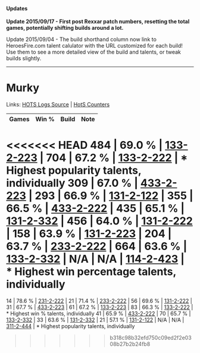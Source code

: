 #### Updates
**Update 2015/09/17 - First post Rexxar patch numbers, resetting the total games, potentially shifting builds around a lot.**

Update 2015/09/04 - The build shorthand column now link to HeroesFire.com talent calulator with the URL customized for each build!  
Use them to see a more detailed view of the build and talents, or tweak builds slightly.

***

# Murky

Links: [HOTS Logs Source](https://www.hotslogs.com/Sitewide/HeroDetails?Hero=Murky) | [HotS Counters](http://hotscounters.com/#/hero/Murky)

Games  | Win %  | Build     | Note
-----  | -----  | -----     | ----
<<<<<<< HEAD
484    | 69.0 % | [133-2-223](http://www.heroesfire.com/hots/talent-calculator/murky#hEf_) | 
704    | 67.2 % | [133-2-222](http://www.heroesfire.com/hots/talent-calculator/murky#hEf-) | * Highest popularity talents, individually
309    | 67.0 % | [433-2-223](http://www.heroesfire.com/hots/talent-calculator/murky#sh4_) | 
293    | 66.9 % | [131-2-122](http://www.heroesfire.com/hots/talent-calculator/murky#h9lw) | 
355    | 66.5 % | [433-2-222](http://www.heroesfire.com/hots/talent-calculator/murky#sh4-) | 
435    | 65.1 % | [131-2-332](http://www.heroesfire.com/hots/talent-calculator/murky#h9pC) | 
456    | 64.0 % | [131-2-222](http://www.heroesfire.com/hots/talent-calculator/murky#h9nU) | 
158    | 63.9 % | [131-2-223](http://www.heroesfire.com/hots/talent-calculator/murky#h9nV) | 
204    | 63.7 % | [233-2-222](http://www.heroesfire.com/hots/talent-calculator/murky#l2o-) | 
664    | 63.6 % | [133-2-332](http://www.heroesfire.com/hots/talent-calculator/murky#hEhi) | 
N/A    | N/A    | [114-2-423](http://www.heroesfire.com/hots/talent-calculator/murky#gWKN) | * Highest win percentage talents, individually
=======
14     | 78.6 % | [231-2-222](http://www.heroesfire.com/hots/talent-calculator/murky#kzwU) | 
21     | 71.4 % | [233-2-222](http://www.heroesfire.com/hots/talent-calculator/murky#l2o-) | 
56     | 69.6 % | [131-2-222](http://www.heroesfire.com/hots/talent-calculator/murky#h9nU) | 
31     | 67.7 % | [433-2-223](http://www.heroesfire.com/hots/talent-calculator/murky#sh4_) | 
61     | 67.2 % | [133-2-223](http://www.heroesfire.com/hots/talent-calculator/murky#hEf_) | 
83     | 66.3 % | [133-2-222](http://www.heroesfire.com/hots/talent-calculator/murky#hEf-) | * Highest win % talents, individually
41     | 65.9 % | [433-2-222](http://www.heroesfire.com/hots/talent-calculator/murky#sh4-) | 
70     | 65.7 % | [133-2-332](http://www.heroesfire.com/hots/talent-calculator/murky#hEhi) | 
33     | 63.6 % | [131-2-332](http://www.heroesfire.com/hots/talent-calculator/murky#h9pC) | 
21     | 57.1 % | [131-2-122](http://www.heroesfire.com/hots/talent-calculator/murky#h9lw) | 
N/A    | N/A    | [311-2-444](http://www.heroesfire.com/hots/talent-calculator/murky#o1Hy) | * Highest popularity talents, individually
>>>>>>> b318c98b32efd750c09ed2f2e0308b27b2b24fb8
